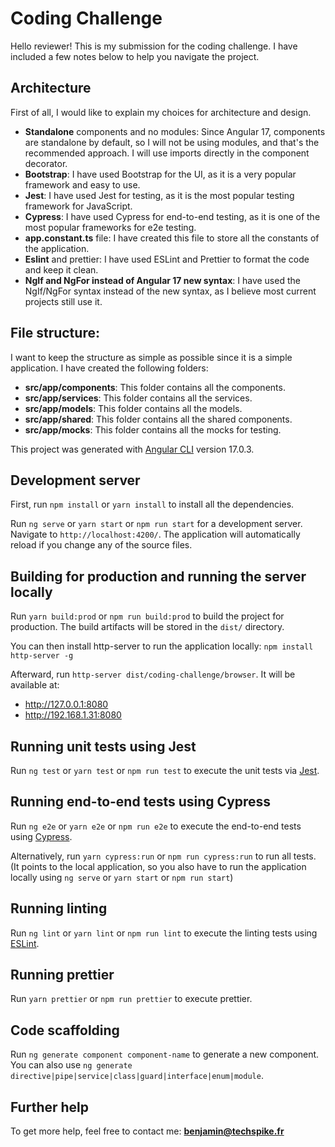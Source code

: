 # Coding Challenge

Hello reviewer! This is my submission for the coding challenge. I have included a few notes below to help you navigate the project.

## Architecture

First of all, I would like to explain my choices for architecture and design.

- **Standalone** components and no modules: Since Angular 17, components are standalone by default, so I will not be using modules, and that's the recommended approach. I will use imports directly in the component decorator.
- **Bootstrap**: I have used Bootstrap for the UI, as it is a very popular framework and easy to use.
- **Jest**: I have used Jest for testing, as it is the most popular testing framework for JavaScript.
- **Cypress**: I have used Cypress for end-to-end testing, as it is one of the most popular frameworks for e2e testing.
- **app.constant.ts** file: I have created this file to store all the constants of the application.
- **Eslint** and prettier: I have used ESLint and Prettier to format the code and keep it clean.
- **NgIf and NgFor instead of Angular 17 new syntax**: I have used the NgIf/NgFor syntax instead of the new syntax, as I believe most current projects still use it.

## File structure:

I want to keep the structure as simple as possible since it is a simple application. I have created the following folders:

- **src/app/components**: This folder contains all the components.
- **src/app/services**: This folder contains all the services.
- **src/app/models**: This folder contains all the models.
- **src/app/shared**: This folder contains all the shared components.
- **src/app/mocks**: This folder contains all the mocks for testing.

This project was generated with [Angular CLI](https://github.com/angular/angular-cli) version 17.0.3.

## Development server

First, run `npm install` or `yarn install` to install all the dependencies.

Run `ng serve` or `yarn start` or `npm run start` for a development server. Navigate to `http://localhost:4200/`. The application will automatically reload if you change any of the source files.

## Building for production and running the server locally

Run `yarn build:prod` or `npm run build:prod` to build the project for production. The build artifacts will be stored in the `dist/` directory.

You can then install http-server to run the application locally: `npm install http-server -g`

Afterward, run `http-server dist/coding-challenge/browser`. It will be available at:

- http://127.0.0.1:8080
- http://192.168.1.31:8080

## Running unit tests using Jest

Run `ng test` or `yarn test` or `npm run test` to execute the unit tests via [Jest](https://jestjs.io/).

## Running end-to-end tests using Cypress

Run `ng e2e` or `yarn e2e` or `npm run e2e` to execute the end-to-end tests using [Cypress](https://www.cypress.io/).

Alternatively, run `yarn cypress:run` or `npm run cypress:run` to run all tests. (It points to the local application, so you also have to run the application locally using `ng serve` or `yarn start` or `npm run start`)

## Running linting

Run `ng lint` or `yarn lint` or `npm run lint` to execute the linting tests using [ESLint](https://eslint.org/).

## Running prettier

Run `yarn prettier` or `npm run prettier` to execute prettier.

## Code scaffolding

Run `ng generate component component-name` to generate a new component. You can also use `ng generate directive|pipe|service|class|guard|interface|enum|module`.

## Further help

To get more help, feel free to contact me: **benjamin@techspike.fr**
